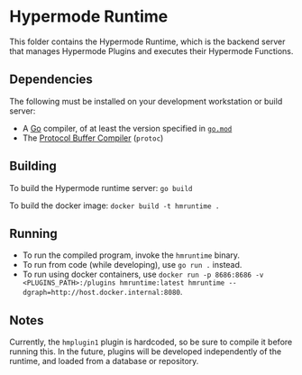 # Hypermode Runtime

This folder contains the Hypermode Runtime, which is the backend server that manages
Hypermode Plugins and executes their Hypermode Functions.

## Dependencies

The following must be installed on your development workstation or build server:

- A [Go](https://go.dev/) compiler, of at least the version specified in [`go.mod`](./go.mod)
- The [Protocol Buffer Compiler](https://grpc.io/docs/protoc-installation/) (`protoc`)

## Building

To build the Hypermode runtime server: `go build`

To build the docker image: `docker build -t hmruntime .`

## Running

- To run the compiled program, invoke the `hmruntime` binary.
- To run from code (while developing), use `go run .` instead.
- To run using docker containers, use `docker run -p 8686:8686 -v <PLUGINS_PATH>:/plugins hmruntime:latest hmruntime --dgraph=http://host.docker.internal:8080`.

## Notes

Currently, the `hmplugin1` plugin is hardcoded, so be sure to compile it before
running this.  In the future, plugins will be developed independently of the runtime,
and loaded from a database or repository.
